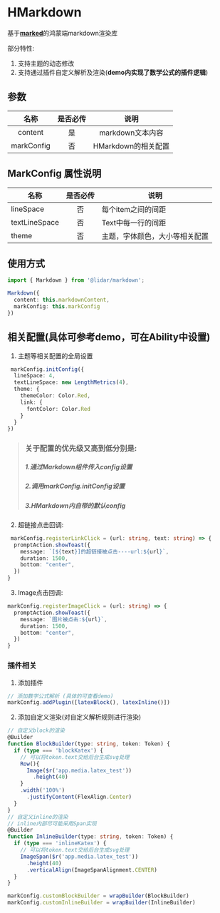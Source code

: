 # HMarkdown

基于[**marked**](https://github.com/markedjs/marked)的鸿蒙端markdown渲染库

部分特性:

1. 支持主题的动态修改
2. 支持通过插件自定义解析及渲染(**demo内实现了数学公式的插件逻辑**)

## 参数

|     名称     | 是否必传 |       说明       |
|:----------:|:----:|:--------------:|
|  content   |  是   |  markdown文本内容  |
| markConfig |  否   | HMarkdown的相关配置 | 

## MarkConfig 属性说明

| 名称            | 是否必传 | 说明              |
|---------------|:----:|-----------------|
| lineSpace     |  否   | 每个item之间的间距     |
| textLineSpace |  否   | Text中每一行的间距     |
| theme         |  否   | 主题，字体颜色，大小等相关配置 |

## 使用方式

```typescript
import { Markdown } from '@lidar/markdown';

Markdown({
  content: this.markdownContent,
  markConfig: this.markConfig
})
```

## 相关配置(具体可参考demo，可在Ability中设置)

1. 主题等相关配置的全局设置

```typescript
 markConfig.initConfig({
  lineSpace: 4,
  textLineSpace: new LengthMetrics(4),
  theme: {
    themeColor: Color.Red,
    link: {
      fontColor: Color.Red
    }
  }
})
```
> ### 关于配置的优先级又高到低分别是: 
> #####  1.通过Markdown组件传入**config**设置 
> #####  2.调用markConfig.initConfig设置
> #####  3.HMarkdown内自带的默认config
 

2. 超链接点击回调:

```typescript
 markConfig.registerLinkClick = (url: string, text: string) => {
  promptAction.showToast({
    message: `[${text}]的超链接被点击----url:${url}`,
    duration: 1500,
    bottom: "center",
  })
}
```

3. Image点击回调:

```typescript
markConfig.registerImageClick = (url: string) => {
  promptAction.showToast({
    message: `图片被点击:${url}`,
    duration: 1500,
    bottom: "center",
  })
}
```

### 插件相关

1. 添加插件
```typescript
// 添加数学公式解析 (具体的可查看demo)
markConfig.addPlugin([latexBlock(), latexInline()])
```
2. 添加自定义渲染(对自定义解析规则进行渲染)
```typescript
// 自定义block的渲染
@Builder
function BlockBuilder(type: string, token: Token) {
  if (type === 'blockKatex') {
    // 可以将token.text交给后台生成svg处理
    Row(){
      Image($r('app.media.latex_test'))
        .height(40)
    }
    .width('100%')
      .justifyContent(FlexAlign.Center)
  }
}
// 自定义inline的渲染 
// inline内部尽可能采用Span实现
@Builder
function InlineBuilder(type: string, token: Token) {
  if (type === 'inlineKatex') {
    // 可以将token.text交给后台生成svg处理
    ImageSpan($r('app.media.latex_test'))
      .height(40)
      .verticalAlign(ImageSpanAlignment.CENTER)
  }
}

markConfig.customBlockBuilder = wrapBuilder(BlockBuilder)
markConfig.customInlineBuilder = wrapBuilder(InlineBuilder)
```
